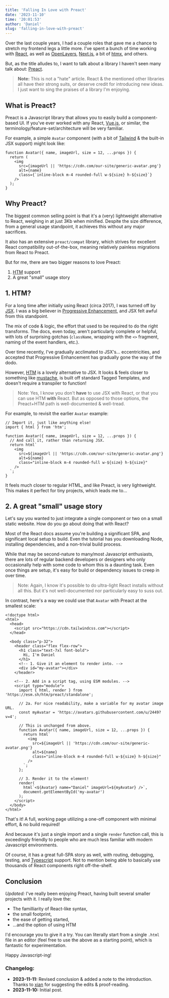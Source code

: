 ```yaml
---
title: 'Falling In Love with Preact'
date: '2023-11-10'
time: '20:01:53'
author: 'Daniel'
slug: 'falling-in-love-with-preact'
---
```


Over the last couple years, I had a couple roles that gave me a chance to stretch my frontend legs a little more. I've spent a bunch of time working with [React](https://react.dev/), as well as [OpenLayers](https://openlayers.org/), [Next.js](https://nextjs.org/), a bit of [htmx](https://htmx.org/), and others.

But, as the title alludes to, I want to talk about a library I haven't seen many talk about: [Preact](https://preactjs.com/).

> **Note:** This is not a "hate" article. React & the mentioned other libraries all have their strong suits, or deserve credit for introducing new ideas. I just want to sing the praises of a library I'm enjoying.

## What is Preact?

Preact is a Javascript library that allows you to easily build a component-based UI. If you've ever worked with any React, [Vue.js](https://vuejs.org/), or similar, the terminology/feature-set/architecture will be very familiar.

For example, a simple `Avatar` component (with a bit of [Tailwind](https://tailwindcss.com/) & the built-in JSX support) might look like:

```
function Avatar({ name, imageUrl, size = 12, ...props }) {
  return (
    <img
      src={imageUrl || 'https://cdn.com/our-site/generic-avatar.png'}
      alt={name}
      class={`inline-block m-4 rounded-full w-${size} h-${size}`}
    />
  );
}
```

## Why Preact?

The biggest common selling point is that it's a (very) lightweight alternative to React, weighing in at just 3Kb when minified. Despite the size difference, from a general usage standpoint, it achieves this without any major sacrifices.

It also has an extensive `preact/compat` library, which strives for excellent React compatibility out-of-the-box, meaning relatively painless migrations from React to Preact.

But for me, there are two bigger reasons to love Preact:

1. [HTM](https://github.com/developit/htm) support
2. A great "small" usage story

## 1. HTM?

For a long time after initially using React (circa 2017), I was turned off by [JSX](https://react.dev/learn/writing-markup-with-jsx). I was a big believer in [Progressive Enhancement](https://developer.mozilla.org/en-US/docs/Glossary/Progressive_Enhancement), and JSX felt awful from this standpoint.

The mix of code & logic, the effort that used to be required to do the right transforms. The docs, even today, aren't particularly complete or helpful, with lots of surprising gotchas (`className`, wrapping with the `<>` fragment, naming of the event handlers, etc.).

Over time recently, I've gradually acclimated to JSX's... eccentricities, and accepted that Progressive Enhancement has gradually gone the way of the dodo.

However, [HTM](https://github.com/developit/htm) is a lovely alternative to JSX. It looks & feels closer to something like [mustache](https://mustache.github.io/), is built off standard Tagged Templates, and doesn't require a transpiler to function!

> Note: Yes, I know you don't **have** to use JSX with React, or that you can use HTM **with** React. But as opposed to those options, the Preact+HTM path is well-documented & well-tread.

For example, to revisit the earlier `Avatar` example:

```
// Import it, just like anything else!
import { html } from 'htm';

function Avatar({ name, imageUrl, size = 12, ...props }) {
  // And call it, rather than returning JSX.
  return html`
    <img
      src=${imageUrl || 'https://cdn.com/our-site/generic-avatar.png'}
      alt=${name}
      class="inline-block m-4 rounded-full w-${size} h-${size}"
    />
  `;
}
```

It feels much closer to regular HTML, and like Preact, is very lightweight. This makes it perfect for tiny projects, which leads me to...

## 2. A great "small" usage story

Let's say you wanted to just integrate a single component or two on a small static website. How do you go about doing that with React?

Most of the React docs assume you're building a significant SPA, and significant local setup to build. Even the tutorial has you downloading Node, installing dependencies, and a non-trivial build process.

While that may be second-nature to many/most Javascript enthusiasts, there are lots of regular backend developers or designers who only occasionally help with some code to whom this is a daunting task. Even once things are setup, it's easy for build or dependency issues to creep in over time.

> Note: Again, I know it's possible to do ultra-light React installs without all this. But it's not well-documented nor particularly easy to suss out.

In contrast, here's a way we could use that `Avatar` with Preact at the smallest scale:

```
<!doctype html>
<html>
  <head>
    <script src="https://cdn.tailwindcss.com"></script>
  </head>

  <body class="p-32">
    <header class="flex flex-row">
      <h1 class="text-7xl font-bold">
        Hi, I'm Daniel
      </h1>
      <!-- 1. Give it an element to render into. -->
      <div id="my-avatar"></div>
    </header>

    <!-- 2. Add in a script tag, using ESM modules. -->
    <script type="module">
      import { html, render } from 'https://esm.sh/htm/preact/standalone';

      // 2a. For nice readability, make a variable for my avatar image URL.
      const myAvatar = 'https://avatars.githubusercontent.com/u/2449?v=4';

      // This is unchanged from above.
      function Avatar({ name, imageUrl, size = 12, ...props }) {
        return html`
          <img
            src=${imageUrl || 'https://cdn.com/our-site/generic-avatar.png'}
            alt=${name}
            class="inline-block m-4 rounded-full w-${size} h-${size}"
          />
        `;
      };

      // 3. Render it to the element!
      render(
        html`<${Avatar} name="Daniel" imageUrl=${myAvatar} />`,
        document.getElementById('my-avatar')
      );
    </script>
  </body>
</html>
```

That's it! A full, working page utilizing a one-off component with minimal effort, & no build required!

And because it's just a single import and a single `render` function call, this is exceedingly friendly to people who are much less familiar with modern Javascript environments.

Of course, it has a great full-SPA story as well, with routing, debugging, testing, and [Typescript](https://www.typescriptlang.org/) support. Not to mention being able to basically use thousands of React components right off-the-shelf.

## Conclusion

_Updated:_ I've really been enjoying Preact, having built several smaller projects with it. I really love the:

* The familliarity of React-like syntax,
* the small footprint,
* the ease of getting started,
* ...and the option of using HTM

I'd encourage you to give it a try. You can literally start from a single `.html` file in an editor (feel free to use the above as a starting point), which is fantastic for experimentation.

Happy Javascript-ing!


### Changelog:

* **2023-11-11:** Revised conclusion & added a note to the introduction. Thanks to [xian](http://mintchaos.com/) for suggesting the edits & proof-reading.
* **2023-11-10:** Initial post.
